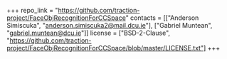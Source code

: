 +++
repo_link = "https://github.com/traction-project/FaceObjRecognitionForCCSpace"
contacts = [["Anderson Simiscuka", "anderson.simiscuka2@mail.dcu.ie"], ["Gabriel Muntean", "gabriel.muntean@dcu.ie"]]
license = ["BSD-2-Clause", "https://github.com/traction-project/FaceObjRecognitionForCCSpace/blob/master/LICENSE.txt"]
+++
